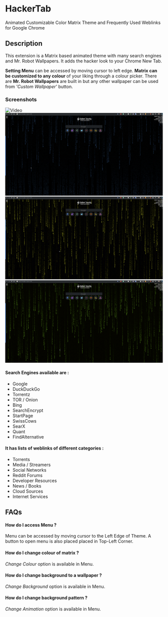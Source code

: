 # HackerTab
Animated Customizable Color Matrix Theme and Frequently Used Weblinks for Google Chrome

## Description
This extension is a Matrix based animated theme with many search engines and Mr. Robot Wallpapers. 
It adds the hacker look to your Chrome New Tab. 

<b>Setting Menu</b> can be accessed by moving cursor to left edge. 
<b>Matrix can be customized to any colour </b>of your liking through a colour picker. There are <b>Mr. Robot Wallpapers</b> are built in but any other wallpaper can be used from <i>'Custom Wallpaper'</i> button.

### Screenshots
![Video](./docs/video.gif)
![2](./docs/2.png)
![3](./docs/3.png)
![1](./docs/1.png)

#### Search Engines available are :
<ul>
<li>Google</li>
<li>DuckDuckGo</li>
<li>Torrentz</li>
<li>TOR / Onion</li>
<li>Bing</li>
<li>SearchEncrypt</li>
<li>StartPage</li>
<li>SwissCows</li>
<li>SearX</li>
<li>Quant</li>
<li>FindAlternative</li>
</ul>

 #### It has lists of weblinks of different categories :
<ul>
<li>Torrents</li>
<li>Media / Streamers</li>
<li>Social Networks</li>
<li>Reddit Forums</li>
<li>Developer Resources</li>
<li>News / Books</li>
<li>Cloud Sources</li>
<li>Internet Services</li>
</ul>

## FAQs
#### How do I access Menu ?
Menu can be accessed by moving cursor to the Left Edge of Theme. A button to open menu is also placed placed in Top-Left Corner.
#### How do I change colour of matrix ?
<i>Change Colour</i> option is available in Menu.
#### How do I change background to a wallpaper ?
<i>Change Background</i> option is available in Menu.
#### How do I change background pattern ?
<i>Change Animation</i> option is available in Menu.

